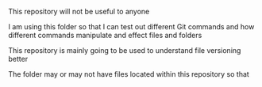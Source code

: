 This repository will not be useful to anyone

I am using this folder so that I can test out 
different Git commands and how different commands
manipulate and effect files and folders

This repository is mainly going to be used to understand
file versioning better 

The folder may or may not have files located within this repository 
so that 